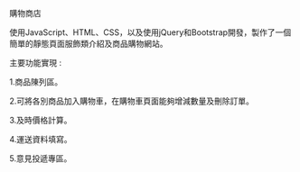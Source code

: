 購物商店

使用JavaScript、HTML、CSS，以及使用jQuery和Bootstrap開發，製作了一個簡單的靜態頁面服飾類介紹及商品購物網站。

主要功能實現 :

1.商品陳列區。

2.可將各別商品加入購物車，在購物車頁面能夠增減數量及刪除訂單。

3.及時價格計算。

4.運送資料填寫。

5.意見投遞專區。

